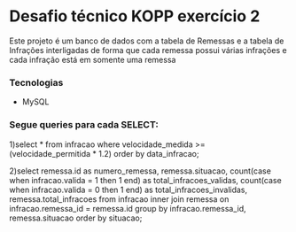 # Desafio técnico KOPP exercício 2
Este projeto é um banco de dados com a tabela de Remessas e a tabela de Infrações interligadas de forma que cada remessa possui várias infrações e cada infração está em somente uma remessa
### Tecnologias 
* MySQL

### Segue queries para cada SELECT:

1)select * from infracao
where velocidade_medida >= (velocidade_permitida * 1.2)
order by data_infracao;

2)select remessa.id as numero_remessa, 
	remessa.situacao,
	count(case when infracao.valida = 1 then 1 end) as total_infracoes_validas,
    count(case when infracao.valida = 0 then 1 end) as total_infracoes_invalidas,
    remessa.total_infracoes
from infracao
inner join  remessa
on infracao.remessa_id = remessa.id
group by infracao.remessa_id, remessa.situacao
order by situacao;


